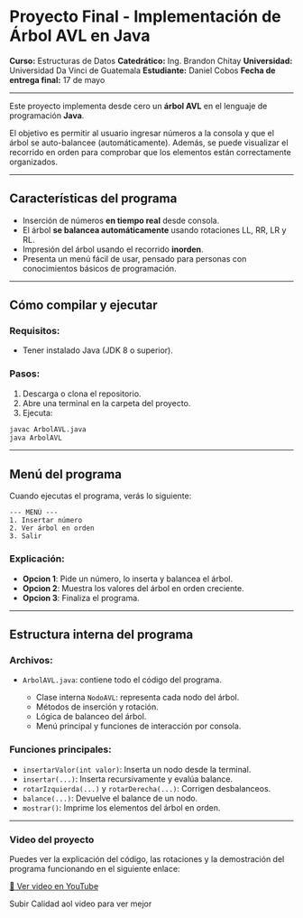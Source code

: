 # Proyecto Final - Implementación de Árbol AVL en Java

**Curso:** Estructuras de Datos
**Catedrático:** Ing. Brandon Chitay
**Universidad:** Universidad Da Vinci de Guatemala
**Estudiante:** Daniel Cobos
**Fecha de entrega final:** 17 de mayo

--------------------------------------------------


Este proyecto implementa desde cero un **árbol AVL** en el lenguaje de programación **Java**.

El objetivo es permitir al usuario ingresar números a la consola y que el árbol se auto-balancee (automáticamente). Además, se puede visualizar el recorrido en orden para comprobar que los elementos están correctamente organizados.

---------------------------------------

## Características del programa

* Inserción de números **en tiempo real** desde consola.
* El árbol **se balancea automáticamente** usando rotaciones LL, RR, LR y RL.
* Impresión del árbol usando el recorrido **inorden**.
* Presenta un menú fácil de usar, pensado para personas con conocimientos básicos de programación.

---------------------------

## Cómo compilar y ejecutar

### Requisitos:

* Tener instalado Java (JDK 8 o superior).

### Pasos:

1. Descarga o clona el repositorio.
2. Abre una terminal en la carpeta del proyecto.
3. Ejecuta:

```bash
javac ArbolAVL.java
java ArbolAVL
```

-----------------

## Menú del programa

Cuando ejecutas el programa, verás lo siguiente:

```
--- MENÚ ---
1. Insertar número
2. Ver árbol en orden
3. Salir
```

### Explicación:

* **Opcion 1**: Pide un número, lo inserta y balancea el árbol.
* **Opcion 2**: Muestra los valores del árbol en orden creciente.
* **Opcion 3**: Finaliza el programa.

------------

## Estructura interna del programa

### Archivos:

* `ArbolAVL.java`: contiene todo el código del programa.

  * Clase interna `NodoAVL`: representa cada nodo del árbol.
  * Métodos de inserción y rotación.
  * Lógica de balanceo del árbol.
  * Menú principal y funciones de interacción por consola.

### Funciones principales:

* `insertarValor(int valor)`: Inserta un nodo desde la terminal.
* `insertar(...)`: Inserta recursivamente y evalúa balance.
* `rotarIzquierda(...)` y `rotarDerecha(...)`: Corrigen desbalanceos.
* `balance(...)`: Devuelve el balance de un nodo.
* `mostrar()`: Imprime los elementos del árbol en orden.

--------

### Video del proyecto

Puedes ver la explicación del código, las rotaciones y la demostración del programa funcionando en el siguiente enlace:

[🔗 Ver video en YouTube](https://youtu.be/F0_Us9v_Nfk)

Subir Calidad aol video para ver mejor
